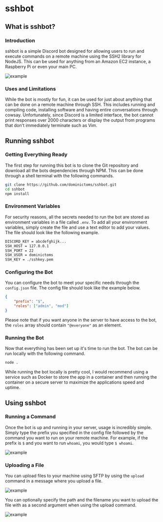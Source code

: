 # sshbot

## What is sshbot?
### Introduction
sshbot is a simple Discord bot designed for allowing users to run and execute commands on a remote machine using the SSH2 library for NodeJS. This can be used for anything from an Amazon EC2 instance, a Raspberry Pi or even your main PC.

![example](https://imgur.com/jAPiMlh.png "example")

### Uses and Limitations
While the bot is mostly for fun, it can be used for just about anything that can be done on a remote machine through SSH. This includes running and compiling code, installing software and having entire conversations through cowsay. Unfortunately, since Discord is a limited interface, the bot cannot print responses over 2000 characters or display the output from programs that don't immediately terminate such as Vim.

## Running sshbot
### Getting Everything Ready
The first step for running this bot is to clone the Git repository and download all the bots dependencies through NPM. This can be done through a shell terminal with the following commands.
```sh
git clone https://github.com/dominictoms/sshbot.git
cd sshbot
npm install
```

### Environment Variables
For security reasons, all the secrets needed to run the bot are stored as environment variables in a file called `.env`. To add all your environment variables, simply create the file and use a text editor to add your values. The file should look like the following example.
```sh
DISCORD_KEY = abcdefghijk...
SSH_HOST = 127.0.0.1
SSH_PORT = 22
SSH_USER = dominictoms
SSH_KEY = ./sshkey.pem
```

### Configuring the Bot
You can configure the bot to meet your specific needs through the `config.json` file. The config file should look like the example below.
```json
{
	"prefix": "$",
	"roles": ["admin", "mod"]
}
```
Please note that if you want anyone in the server to have access to the bot, the `roles` array should contain `"@everyone"` as an element.

### Running the Bot
Now that everything has been set up it's time to run the bot. The bot can be run locally with the following command.
```sh
node .
```
While running the bot locally is pretty cool, I would recommend using a service such as Docker to store the app in a container and then running the container on a secure server to maximize the applications speed and uptime.

## Using sshbot
### Running a Command
Once the bot is up and running in your server, usage is incredibly simple. Simply type the prefix you specified in the config file followed by the command you want to run on your remote machine. For example, if the prefix is `$` and you want to run `whoami`, you would type `$ whoami`.

![example](https://imgur.com/VZd1dFl.png "example")

### Uploading a File
You can upload files to your machine using SFTP by using the `upload` command in a message where you upload a file.

![example](https://imgur.com/uLRuafm.png "example")

You can optionally specify the path and the filename you want to upload the file with as a second argument when using the upload command.

![example](https://imgur.com/H18MxIk.png "example")

